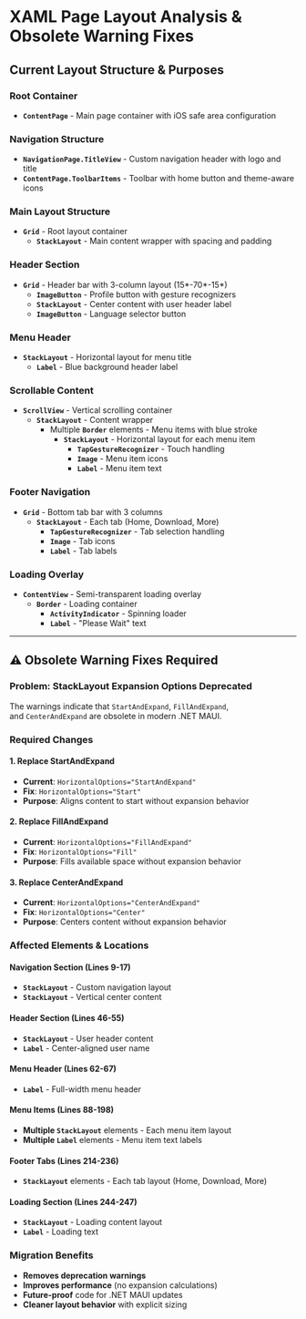 
# XAML Page Layout Analysis & Obsolete Warning Fixes

## **Current Layout Structure & Purposes**

### **Root Container**

- **`ContentPage`** - Main page container with iOS safe area configuration

### **Navigation Structure**

- **`NavigationPage.TitleView`** - Custom navigation header with logo and title
- **`ContentPage.ToolbarItems`** - Toolbar with home button and theme-aware icons

### **Main Layout Structure**

- **`Grid`** - Root layout container
    - **`StackLayout`** - Main content wrapper with spacing and padding

### **Header Section**

- **`Grid`** - Header bar with 3-column layout (15*-70*-15*)
    - **`ImageButton`** - Profile button with gesture recognizers
    - **`StackLayout`** - Center content with user header label
    - **`ImageButton`** - Language selector button

### **Menu Header**

- **`StackLayout`** - Horizontal layout for menu title
    - **`Label`** - Blue background header label

### **Scrollable Content**

- **`ScrollView`** - Vertical scrolling container
    - **`StackLayout`** - Content wrapper
        - Multiple **`Border`** elements - Menu items with blue stroke
            - **`StackLayout`** - Horizontal layout for each menu item
                - **`TapGestureRecognizer`** - Touch handling
                - **`Image`** - Menu item icons
                - **`Label`** - Menu item text

### **Footer Navigation**

- **`Grid`** - Bottom tab bar with 3 columns
    - **`StackLayout`** - Each tab (Home, Download, More)
        - **`TapGestureRecognizer`** - Tab selection handling
        - **`Image`** - Tab icons
        - **`Label`** - Tab labels

### **Loading Overlay**

- **`ContentView`** - Semi-transparent loading overlay
    - **`Border`** - Loading container
        - **`ActivityIndicator`** - Spinning loader
        - **`Label`** - "Please Wait" text

---

## **⚠️ Obsolete Warning Fixes Required**

### **Problem**: StackLayout Expansion Options Deprecated

The warnings indicate that `StartAndExpand`, `FillAndExpand`, and `CenterAndExpand` are obsolete in modern .NET MAUI.

### **Required Changes**

#### **1. Replace StartAndExpand**

- **Current**: `HorizontalOptions="StartAndExpand"`
- **Fix**: `HorizontalOptions="Start"`
- **Purpose**: Aligns content to start without expansion behavior

#### **2. Replace FillAndExpand**

- **Current**: `HorizontalOptions="FillAndExpand"`
- **Fix**: `HorizontalOptions="Fill"`
- **Purpose**: Fills available space without expansion behavior

#### **3. Replace CenterAndExpand**

- **Current**: `HorizontalOptions="CenterAndExpand"`
- **Fix**: `HorizontalOptions="Center"`
- **Purpose**: Centers content without expansion behavior

### **Affected Elements & Locations**

#### **Navigation Section (Lines 9-17)**

- **`StackLayout`** - Custom navigation layout
- **`StackLayout`** - Vertical center content

#### **Header Section (Lines 46-55)**

- **`StackLayout`** - User header content
- **`Label`** - Center-aligned user name

#### **Menu Header (Lines 62-67)**

- **`Label`** - Full-width menu header

#### **Menu Items (Lines 88-198)**

- **Multiple `StackLayout`** elements - Each menu item layout
- **Multiple `Label`** elements - Menu item text labels

#### **Footer Tabs (Lines 214-236)**

- **`StackLayout`** elements - Each tab layout (Home, Download, More)

#### **Loading Section (Lines 244-247)**

- **`StackLayout`** - Loading content layout
- **`Label`** - Loading text

### **Migration Benefits**

- **Removes deprecation warnings**
- **Improves performance** (no expansion calculations)
- **Future-proof** code for .NET MAUI updates
- **Cleaner layout behavior** with explicit sizing

